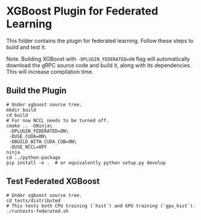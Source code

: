 XGBoost Plugin for Federated Learning
=====================================

This folder contains the plugin for federated learning. Follow these steps to build and test it.

Note. Building XGBoost with `-DPLUGIN_FEDERATED=ON` flag will automatically download the gRPC
source code and build it, along with its dependencies. This will increase compilation time.

Build the Plugin
----------------
```shell
# Under xgboost source tree.
mkdir build
cd build
# For now NCCL needs to be turned off.
cmake .. -GNinja\
 -DPLUGIN_FEDERATED=ON\
 -DUSE_CUDA=ON\
 -DBUILD_WITH_CUDA_CUB=ON\
 -DUSE_NCCL=OFF
ninja
cd ../python-package
pip install -e .  # or equivalently python setup.py develop
```

Test Federated XGBoost
----------------------
```shell
# Under xgboost source tree.
cd tests/distributed
# This tests both CPU training (`hist`) and GPU training (`gpu_hist`).
./runtests-federated.sh
```
